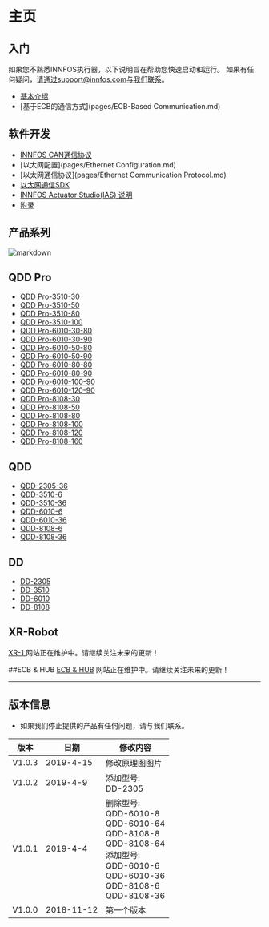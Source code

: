 主页
=====


入门
--------
如果您不熟悉INNFOS执行器，以下说明旨在帮助您快速启动和运行。
如果有任何疑问，请通过support@innfos.com与我们联系。

  * [基本介绍](pages/introduction.md)
  * [基于ECB的通信方式](pages/ECB-Based Communication.md)



软件开发
------------

  * [INNFOS CAN通信协议][ipChanged]
  * [以太网配置](pages/Ethernet Configuration.md)
  * [以太网通信协议](pages/Ethernet Communication Protocol.md)
  * [以太网通信SDK](https://www.mdeditor.com/)
  * [INNFOS Actuator Studio(IAS) 说明](https://www.mdeditor.com/)
  * [附录](https://www.mdeditor.com/)
  
 
  [ipChanged]: <https://github.com/innfos/ipChangeTool/blob/master/README.md>

产品系列
-----------------
![markdown](http://wiki.innfos.com:81/wiki/images/8/8f/%E6%9C%AA%E6%A0%87.png "markdown")


## QDD Pro
  * [QDD Pro-3510-30](https://www.mdeditor.com/)
  * [QDD Pro-3510-50](https://www.mdeditor.com/)
  * [QDD Pro-3510-80](https://www.mdeditor.com/)
  * [QDD Pro-3510-100](https://www.mdeditor.com/)
  * [QDD Pro-6010-30-80](https://www.mdeditor.com/)
  * [QDD Pro-6010-30-90](https://www.mdeditor.com/)
  * [QDD Pro-6010-50-80](https://www.mdeditor.com/)
  * [QDD Pro-6010-50-90](https://www.mdeditor.com/)
  * [QDD Pro-6010-80-80](https://www.mdeditor.com/)
  * [QDD Pro-6010-80-90](https://www.mdeditor.com/)
  * [QDD Pro-6010-100-90](https://www.mdeditor.com/)
  * [QDD Pro-6010-120-90](https://www.mdeditor.com/)
  * [QDD Pro-8108-30](https://www.mdeditor.com/)
  * [QDD Pro-8108-50](https://www.mdeditor.com/)
  * [QDD Pro-8108-80](https://www.mdeditor.com/)
  * [QDD Pro-8108-100](https://www.mdeditor.com/)
  * [QDD Pro-8108-120](https://www.mdeditor.com/)
  * [QDD Pro-8108-160](https://www.mdeditor.com/)


## QDD
  * [QDD-2305-36](pages/QDD-79.md)
  * [QDD-3510-6](pages/QDD-3510-6.md)
  * [QDD-3510-36](https://www.mdeditor.com/)
  * [QDD-6010-6](https://www.mdeditor.com/)
  * [QDD-6010-36](https://www.mdeditor.com/)
  * [QDD-8108-6](https://www.mdeditor.com/)
  * [QDD-8108-36](https://www.mdeditor.com/)

## DD
  * [DD-2305](https://www.mdeditor.com/)
  * [DD-3510](https://www.mdeditor.com/)
  * [DD-6010](https://www.mdeditor.com/)
  * [DD-8108](https://www.mdeditor.com/)

## XR-Robot
 [XR-1 ](https://www.mdeditor.com/)
网站正在维护中。请继续关注未来的更新！

##ECB & HUB
[ECB & HUB](https://www.mdeditor.com/)
网站正在维护中。请继续关注未来的更新！

- - - -

版本信息
----------------------


  * 如果我们停止提供的产品有任何问题，请与我们联系。

| 版本        |日期                   |  	修改内容                                              |
| --------    | --------------------- | ----------------------------------------------------------------------------------  |
| V1.0.3      | 	2019-4-15            |   	修改原理图图片                                      |
| V1.0.2      |  2019-4-9             |   	添加型号: <br>DD-2305                               |
| V1.0.1      |   2019-4-4            |  删除型号:<br>QDD-6010-8<br>QDD-6010-64 <br>QDD-8108-8 <br>QDD-8108-64<br>添加型号:<br>QDD-6010-6 <br>QDD-6010-36 <br>QDD-8108-6 <br>QDD-8108-36  |
| V1.0.0       |   2018-11-12  |  第一个版本 |








